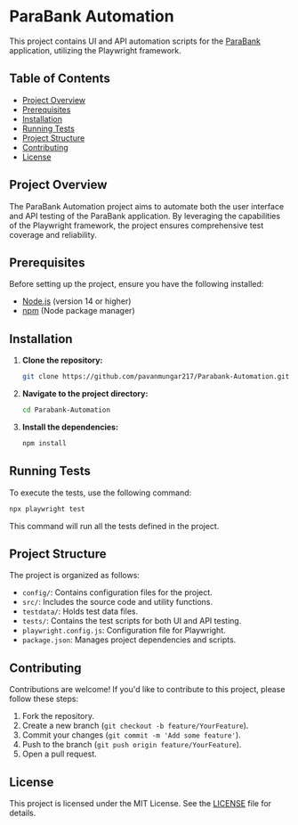 
# ParaBank Automation

This project contains UI and API automation scripts for the [ParaBank](https://parabank.parasoft.com/parabank/index.htm) application, utilizing the Playwright framework.

## Table of Contents

- [Project Overview](#project-overview)
- [Prerequisites](#prerequisites)
- [Installation](#installation)
- [Running Tests](#running-tests)
- [Project Structure](#project-structure)
- [Contributing](#contributing)
- [License](#license)

## Project Overview

The ParaBank Automation project aims to automate both the user interface and API testing of the ParaBank application. By leveraging the capabilities of the Playwright framework, the project ensures comprehensive test coverage and reliability.

## Prerequisites

Before setting up the project, ensure you have the following installed:

- [Node.js](https://nodejs.org/) (version 14 or higher)
- [npm](https://www.npmjs.com/) (Node package manager)

## Installation

1. **Clone the repository:**

   ```bash
   git clone https://github.com/pavanmungar217/Parabank-Automation.git
   ```

2. **Navigate to the project directory:**

   ```bash
   cd Parabank-Automation
   ```

3. **Install the dependencies:**

   ```bash
   npm install
   ```

## Running Tests

To execute the tests, use the following command:

```bash
npx playwright test
```

This command will run all the tests defined in the project.

## Project Structure

The project is organized as follows:

- `config/`: Contains configuration files for the project.
- `src/`: Includes the source code and utility functions.
- `testdata/`: Holds test data files.
- `tests/`: Contains the test scripts for both UI and API testing.
- `playwright.config.js`: Configuration file for Playwright.
- `package.json`: Manages project dependencies and scripts.

## Contributing

Contributions are welcome! If you'd like to contribute to this project, please follow these steps:

1. Fork the repository.
2. Create a new branch (`git checkout -b feature/YourFeature`).
3. Commit your changes (`git commit -m 'Add some feature'`).
4. Push to the branch (`git push origin feature/YourFeature`).
5. Open a pull request.

## License

This project is licensed under the MIT License. See the [LICENSE](LICENSE) file for details.

